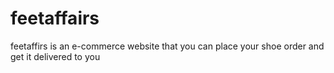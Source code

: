 # feetaffairs
feetaffirs is an e-commerce website that you can place your shoe order and get it delivered to you
